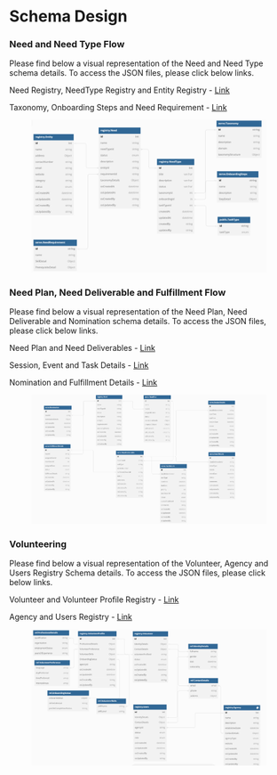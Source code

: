 # Schema Design

### Need and Need Type Flow

Please find below a visual representation of the Need and Need Type schema details. To access the JSON files, please click below links.&#x20;

Need Registry, NeedType Registry and Entity Registry - [Link](https://github.com/Sunbird-Serve/sunbird-serve-need/tree/main/schemas/registry)

Taxonomy, Onboarding Steps and Need Requirement - [Link](https://github.com/Sunbird-Serve/sunbird-serve-need/tree/main/schemas/serve)

<figure><img src="../../.gitbook/assets/needschema (1).png" alt=""><figcaption></figcaption></figure>

### Need Plan, Need Deliverable and Fulfillment Flow

Please find below a visual representation of the Need Plan, Need Deliverable and Nomination schema details. To access the JSON files, please click below links.

Need Plan and Need Deliverables - [Link](https://github.com/Sunbird-Serve/sunbird-serve-need/tree/main/schemas/serve)

Session, Event and Task Details - [Link](https://github.com/Sunbird-Serve/sunbird-serve-need/tree/main/schemas/serve)

Nomination and Fulfillment Details - [Link](https://github.com/Sunbird-Serve/sunbird-serve-fulfill/tree/main/schema/serve)

<figure><img src="../../.gitbook/assets/np_nd.png" alt=""><figcaption></figcaption></figure>

### Volunteering

Please find below a visual representation of the Volunteer, Agency and Users Registry Schema details. To access the JSON files, please click below links.

Volunteer and Volunteer Profile Registry - [Link](https://github.com/Sunbird-Serve/sunbird-serve-volunteering/tree/main/schema/registry)

Agency and Users Registry - [Link](https://github.com/Sunbird-Serve/sunbird-serve-volunteering/tree/main/schema/registry)

<figure><img src="../../.gitbook/assets/vol_users.png" alt=""><figcaption></figcaption></figure>
